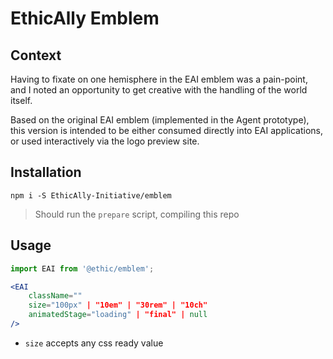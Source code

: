 # EthicAlly Emblem

## Context

Having to fixate on one hemisphere in the EAI emblem was a pain-point, and I noted an opportunity to get creative with the handling of the world itself.

Based on the original EAI emblem (implemented in the Agent prototype), this version is intended to be either consumed directly into EAI applications, or used interactively via the logo preview site.

## Installation

`npm i -S EthicAlly-Initiative/emblem`

> Should run the `prepare` script, compiling this repo

## Usage

```jsx
import EAI from '@ethic/emblem';

<EAI
    className=""
    size="100px" | "10em" | "30rem" | "10ch"
    animatedStage="loading" | "final" | null
/>
```

-   `size` accepts any css ready value
